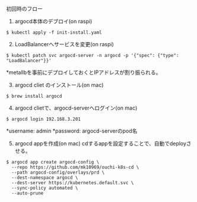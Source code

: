 初回時のフロー


1. argocd本体のデブロイ(on raspi)
```
$ kubectl apply -f init-install.yaml
```

2. LoadBalancerへサービスを変更(on raspi)
```
$ kubectl patch svc argocd-server -n argocd -p '{"spec": {"type": "LoadBalancer"}}'
```
*metallbを事前にデプロイしておくとIPアドレスが割り振られる。

3. argocd cliet のインストール(on mac)
```
$ brew install argocd
```

4. argocd clietで、argocd-serverへログイン(on mac)
```
$ argocd login 192.168.3.201
```
*username: admin
*password: argocd-serverのpod名

5. argocd appを作成(on mac)
cdするappを設定することで、自動でdeployさせる。

```
$ argocd app create argocd-config \
  --repo https://github.com/mk10969/ouchi-k8s-cd \
  --path argocd-config/overlays/prd \
  --dest-namespace argocd \
  --dest-server https://kubernetes.default.svc \
  --sync-policy automated \
  --auto-prune 
```
